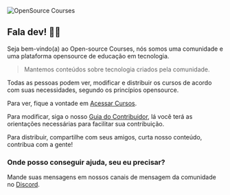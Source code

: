 ![OpenSource Courses](https://user-images.githubusercontent.com/53796755/160199387-c919beec-70fe-42da-9482-7effba145a18.png)

## Fala dev! ✌🏾

Seja bem-vindo(a) ao Open-source Courses, nós somos uma comunidade e uma plataforma opensource de educação em tecnologia.


> Mantemos conteúdos sobre tecnologia criados pela comunidade.


Todas as pessoas podem ver, modificar e distribuir os cursos de acordo com suas necessidades, segundo os princípios opensource.

Para ver, fique a vontade em [Acessar Cursos](https://github.com/opensource-courses/courses).

Para modificar, siga o nosso [Guia do Contribuidor](https://github.com/opensource-courses/.github/blob/main/CONTRIBUTING.md), lá você terá as orientações necessárias para facilitar sua contribuição.

Para distribuir, compartilhe com seus amigos, curta nosso conteúdo, contribua com a gente! 

### Onde posso conseguir ajuda, seu eu precisar?

Mande suas mensagens em nossos canais de mensagem da comunidade no [Discord](https://discord.com/invite/fStnJgTw).

<!--
**Here are some ideas to get you started:**

🙋‍♀️ A short introduction - what is your organization all about?
🌈 Contribution guidelines - how can the community get involved?
👩‍💻 Useful resources - where can the community find your docs? Is there anything else the community should know?
🍿 Fun facts - what does your team eat for breakfast?
🧙 Remember, you can do mighty things with the power of [Markdown](https://docs.github.com/github/writing-on-github/getting-started-with-writing-and-formatting-on-github/basic-writing-and-formatting-syntax)
-->
